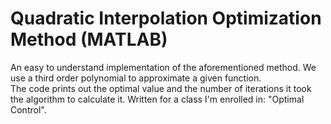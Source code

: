 # Quadratic Interpolation Optimization Method (MATLAB)
An easy to understand implementation of the aforementioned method. 
We use a third order polynomial to approximate a given function.
<br>
The code prints out the optimal value and the number of iterations it took the algorithm to calculate it.
Written for a class I'm enrolled in: "Optimal Control".